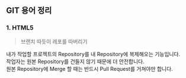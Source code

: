## GIT 용어 정리

### 1. HTML5
> 브랜치 따듯이 레포를 따버리기

내가 작업할 프로젝트의 Repository를 내 Repository에 복제해오는 기능입니다.  
작업자는 원본 Repository를 건들지 않기 때문에 더 안전합니다.  
원본 Repository에 Merge 할 때는 반드시 Pull Request를 거쳐야만 합니다.